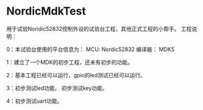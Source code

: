 # NordicMdkTest
用于试验Noridic52832控制外设的试验台工程，其他正式工程的小帮手。
工程说明：

0：本试验台使用的平台信息为：
	MCU:		Nordic52832
	编译器：	MDK5
	
1：建立了一个MDK的初步工程，还未有初步的功能。
	
2：基本工程已经可以运行，gpio的led测试已经可以运行。

3：初步测试led功能。
	初步测试key功能。
	
4：初步测试uart功能。
